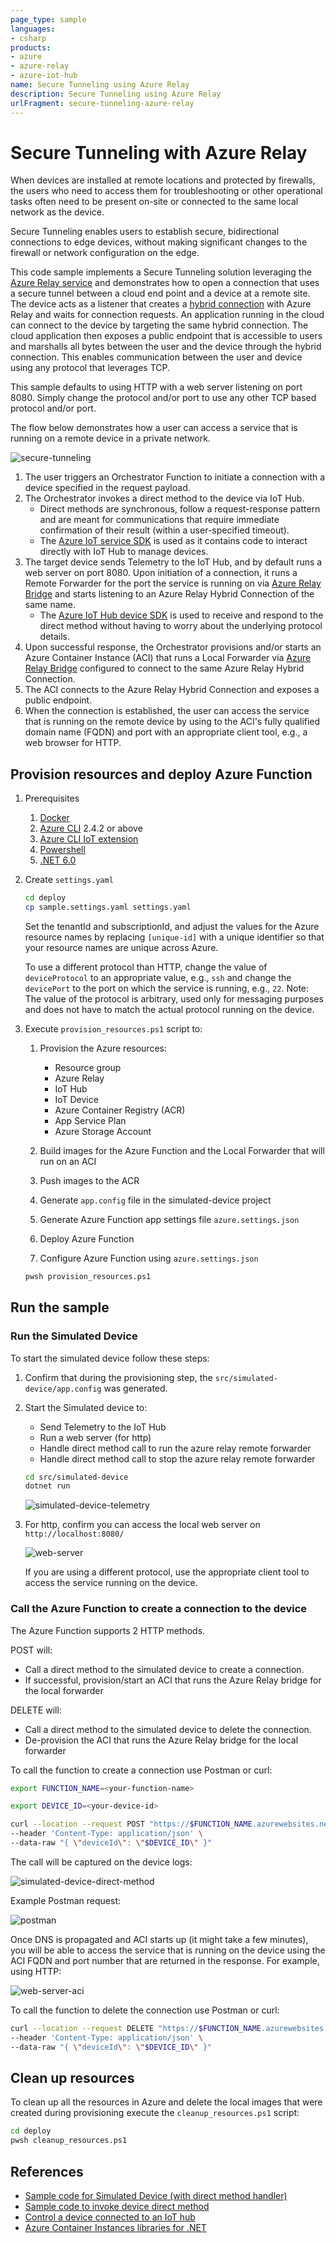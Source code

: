 ```yaml
---
page_type: sample
languages:
- csharp
products:
- azure
- azure-relay
- azure-iot-hub
name: Secure Tunneling using Azure Relay
description: Secure Tunneling using Azure Relay
urlFragment: secure-tunneling-azure-relay
---
```


# Secure Tunneling with Azure Relay

When devices are installed at remote locations and protected by firewalls, the users who need to access them for troubleshooting or other operational tasks often need to be present on-site or connected to the same local network as the device.

Secure Tunneling enables users to establish secure, bidirectional connections to edge devices, without making significant changes to the firewall or network configuration on the edge. 

This code sample implements a Secure Tunneling solution leveraging the [Azure Relay service](https://learn.microsoft.com/en-us/azure/azure-relay/relay-what-is-it) and demonstrates how to open a connection that uses a secure tunnel between a cloud end point and a device at a remote site. The device acts as a listener that creates a [hybrid connection](https://learn.microsoft.com/en-us/azure/azure-relay/relay-hybrid-connections-protocol) with Azure Relay and waits for connection requests. An application running in the cloud can connect to the device by targeting the same hybrid connection. The cloud application then exposes a public endpoint that is accessible to users and marshalls all bytes between the user and the device through the hybrid connection. This enables communication between the user and device using any protocol that leverages TCP. 

This sample defaults to using HTTP with a web server listening on port 8080. Simply change the protocol and/or port to use any other TCP based protocol and/or port.

The flow below demonstrates how a user can access a service that is running on a remote device in a private network.

![secure-tunneling](docs/assets/secure-tunneling.png) 

1. The user triggers an Orchestrator Function to initiate a connection with a device specified in the request payload.
2. The Orchestrator invokes a direct method to the device via IoT Hub. 
    - Direct methods are synchronous, follow a request-response pattern and are meant for communications that require immediate confirmation of their result (within a user-specified timeout). 
    - The [Azure IoT service SDK](https://www.nuget.org/packages/Microsoft.Azure.Devices) is used as it contains code to interact directly with IoT Hub to manage devices.
3. The target device sends Telemetry to the IoT Hub, and by default runs a web server on port 8080. Upon initiation of a connection, it runs a Remote Forwarder for the port the service is running on via [Azure Relay Bridge](https://github.com/Azure/azure-relay-bridge#readme) and starts listening to an Azure Relay Hybrid Connection of the same name. 
    - The [Azure IoT Hub device SDK](https://www.nuget.org/packages/Microsoft.Azure.Devices.Client) is used to receive and respond to the direct method without having to worry about the underlying protocol details. 
4. Upon successful response, the Orchestrator provisions and/or starts an Azure Container Instance (ACI) that runs a Local Forwarder via [Azure Relay Bridge](https://github.com/Azure/azure-relay-bridge#readme) configured to connect to the same Azure Relay Hybrid Connection.
5. The ACI connects to the Azure Relay Hybrid Connection and exposes a public endpoint.
6. When the connection is established, the user can access the service that is running on the remote device by using to the ACI's fully qualified domain name (FQDN) and port with an appropriate client tool, e.g., a web browser for HTTP.

## Provision resources and deploy Azure Function

1. Prerequisites

    1. [Docker](https://www.docker.com/)
    1. [Azure CLI](https://learn.microsoft.com/en-us/cli/azure/install-azure-cli) 2.4.2 or above
    1. [Azure CLI IoT extension](https://github.com/Azure/azure-iot-cli-extension#installation)
    1. [Powershell](https://learn.microsoft.com/en-us/powershell/scripting/install/installing-powershell)
    1. [.NET 6.0](https://dotnet.microsoft.com/en-us/download/dotnet/6.0)

1. Create `settings.yaml`

    ```bash
    cd deploy
    cp sample.settings.yaml settings.yaml
    ```

    Set the tenantId and subscriptionId, and adjust the values for the Azure resource names by replacing `[unique-id]` with a unique identifier so that your resource names are unique across Azure.

    To use a different protocol than HTTP, change the value of `deviceProtocol` to an appropriate value, e.g., `ssh` and change the `devicePort` to the port on which the service is running, e.g., `22`. Note: The value of the protocol is arbitrary, used only for messaging purposes and does not have to match the actual protocol running on the device.

1. Execute `provision_resources.ps1` script to:

    1. Provision the Azure resources:
 
        - Resource group
        - Azure Relay
        - IoT Hub
        - IoT Device 
        - Azure Container Registry (ACR)
        - App Service Plan
        - Azure Storage Account

    1. Build images for the Azure Function and the Local Forwarder that will run on an ACI
    1. Push images to the ACR
    1. Generate `app.config` file in the simulated-device project
    1. Generate Azure Function app settings file `azure.settings.json`
    1. Deploy Azure Function
    1. Configure Azure Function using `azure.settings.json`

    ```bash
    pwsh provision_resources.ps1
    ```

## Run the sample

### Run the Simulated Device

To start the simulated device follow these steps:

1. Confirm that during the provisioning step, the `src/simulated-device/app.config` was generated.

1. Start the Simulated device to: 

    - Send Telemetry to the IoT Hub
    - Run a web server (for http)
    - Handle direct method call to run the azure relay remote forwarder
    - Handle direct method call to stop the azure relay remote forwarder

    ```bash
    cd src/simulated-device
    dotnet run
    ```

    ![simulated-device-telemetry](docs/assets/simulated-device-telemetry.png)

1. For http, confirm you can access the local web server on `http://localhost:8080/`

    ![web-server](docs/assets/web-server.png)

    If you are using a different protocol, use the appropriate client tool to access the service running on the device. 

### Call the Azure Function to create a connection to the device

The Azure Function supports 2 HTTP methods.

POST will:

- Call a direct method to the simulated device to create a connection.
- If successful, provision/start an ACI that runs the Azure Relay bridge for the local forwarder

DELETE will:

- Call a direct method to the simulated device to delete the connection.
- De-provision the ACI that runs the Azure Relay bridge for the local forwarder

To call the function to create a connection use Postman or curl:
```bash
export FUNCTION_NAME=<your-function-name>
```
```bash
export DEVICE_ID=<your-device-id>
```
```bash
curl --location --request POST "https://$FUNCTION_NAME.azurewebsites.net/api/connection" \
--header 'Content-Type: application/json' \
--data-raw "{ \"deviceId\": \"$DEVICE_ID\" }"
```

The call will be captured on the device logs:

![simulated-device-direct-method](docs/assets/simulated-device-direct-method.png)

Example Postman request:

![postman](docs/assets/postman.png)

Once DNS is propagated and ACI starts up (it might take a few minutes), you will be able to access the service that is running on the device using the ACI FQDN and port number that are returned in the response. For example, using HTTP:

![web-server-aci](docs/assets/web-server-aci.png)

To call the function to delete the connection use Postman or curl:

```bash
curl --location --request DELETE "https://$FUNCTION_NAME.azurewebsites.net/api/connection" \
--header 'Content-Type: application/json' \
--data-raw "{ \"deviceId\": \"$DEVICE_ID\" }"

```

## Clean up resources

To clean up all the resources in Azure and delete the local images that were created during provisioning execute the `cleanup_resources.ps1` script:

```bash
cd deploy
pwsh cleanup_resources.ps1
```

## References

- [Sample code for Simulated Device (with direct method handler)](https://github.com/Azure/azure-iot-sdk-csharp/tree/main/iothub/device/samples/getting%20started/SimulatedDeviceWithCommand)
- [Sample code to invoke device direct method](https://github.com/Azure/azure-iot-sdk-csharp/blob/main/iothub/service/samples/getting%20started/InvokeDeviceMethod/Program.cs)
- [Control a device connected to an IoT hub](https://learn.microsoft.com/en-us/azure/iot-hub/quickstart-control-device?pivots=programming-language-csharp)
- [Azure Container Instances libraries for .NET](https://learn.microsoft.com/en-us/dotnet/api/overview/azure/containerinstance?view=azure-dotnet)
